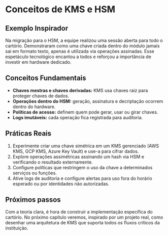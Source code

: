 # Conceitos de KMS e HSM

## Exemplo Inspirador

Na migração para o HSM, a equipe realizou uma sessão aberta para todo o cartório. Demonstraram como uma chave criada dentro do módulo jamais sai em formato texto, apenas é utilizada via operações assinadas. Esse espetáculo tecnológico encantou a todos e reforçou a importância de investir em hardware dedicado.

## Conceitos Fundamentais

- **Chaves mestras e chaves derivadas:** KMS usa chaves raiz para proteger chaves de dados.
- **Operações dentro do HSM:** geração, assinatura e decriptação ocorrem dentro do hardware.
- **Políticas de acesso:** definem quem pode gerar, usar ou girar chaves.
- **Logs imutáveis:** cada operação fica registrada para auditoria.

## Práticas Reais

1. Experimente criar uma chave simétrica em um KMS gerenciado (AWS KMS, GCP KMS, Azure Key Vault) e use-a para cifrar dados.
2. Explore operações assimétricas assinando um hash via HSM e verificando o resultado externamente.
3. Configure políticas que restringem o uso da chave a determinados serviços ou funções.
4. Ative logs de auditoria e configure alertas para uso fora do horário esperado ou por identidades não autorizadas.

## Próximos passos

Com a teoria clara, é hora de construir a implementação específica do cartório. No próximo capítulo veremos, inspirado por um projeto real, como desenhar uma arquitetura de KMS que suporta todos os fluxos críticos da instituição.
